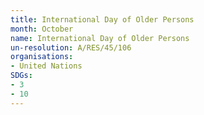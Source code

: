 ```yaml
---
title: International Day of Older Persons
month: October
name: International Day of Older Persons
un-resolution: A/RES/45/106
organisations:
- United Nations
SDGs:
- 3
- 10
---
```

